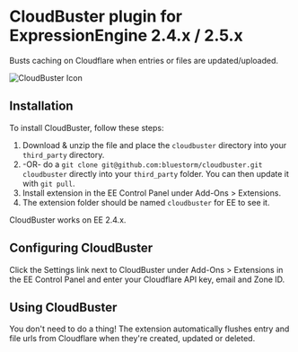 # CloudBuster plugin for ExpressionEngine 2.4.x / 2.5.x

Busts caching on Cloudflare when entries or files are updated/uploaded.

![CloudBuster Icon](https://cdn.rawgit.com/bluestorm/ee2-cloudbuster/master/resources/icon.svg)

## Installation

To install CloudBuster, follow these steps:

1. Download & unzip the file and place the `cloudbuster` directory into your `third_party` directory.
2.  -OR- do a `git clone git@github.com:bluestorm/cloudbuster.git cloudbuster` directly into your `third_party` folder.  You can then update it with `git pull`.
4. Install extension in the EE Control Panel under Add-Ons > Extensions.
5. The extension folder should be named `cloudbuster` for EE to see it.

CloudBuster works on EE 2.4.x.

## Configuring CloudBuster

Click the Settings link next to CloudBuster under Add-Ons > Extensions in the EE Control Panel and enter your Cloudflare API key, email and Zone ID.

## Using CloudBuster

You don't need to do a thing! The extension automatically flushes entry and file urls from Cloudflare when they're created, updated or deleted.